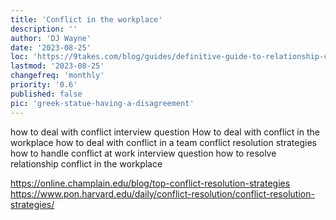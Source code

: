 ```yaml
---
title: 'Conflict in the workplace'
description: ''
author: 'DJ Wayne'
date: '2023-08-25'
loc: 'https://9takes.com/blog/guides/definitive-guide-to-relationship-conflict-part-1'
lastmod: '2023-08-25'
changefreq: 'monthly'
priority: '0.6'
published: false
pic: 'greek-statue-having-a-disagreement'
---
```


how to deal with conflict interview question
How to deal with conflict in the workplace
how to deal with conflict in a team
conflict resolution strategies
how to handle conflict at work interview question
how to resolve relationship conflict in the workplace

https://online.champlain.edu/blog/top-conflict-resolution-strategies
https://www.pon.harvard.edu/daily/conflict-resolution/conflict-resolution-strategies/
